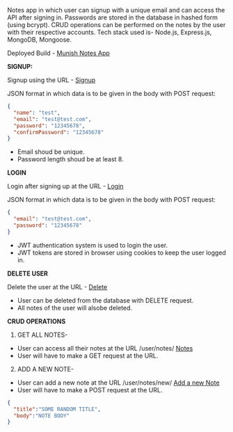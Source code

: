 Notes app in which user can signup with a unique email and can access the API after signing in. Passwords are stored in the database in hashed form (using bcrypt). CRUD operations can be performed on the notes by the user with their respective accounts. Tech stack used is- Node.js, Express.js, MongoDB, Mongoose.

Deployed Build - [Munish Notes App](https://munish-notes-app.onrender.com)


**SIGNUP:**

Signup using the URL - [Signup](https://munish-notes-app.onrender.com/auth/signup/)

JSON format in which data is to be given in the body with POST request:
```json
{
  "name": "test",
  "email": "test@test.com",
  "password": "12345678",
  "confirmPassword": "12345678"
}
```
- Email shoud be unique.
- Password length shoud be at least 8.

  
**LOGIN**

Login after signing up at the URL - [Login](https://munish-notes-app.onrender.com/auth/login)

JSON format in which data is to be given in the body with POST request:
```json
{
  "email": "test@test.com",
  "password": "12345678"
}
```
- JWT authentication system is used to login the user.
- JWT tokens are stored in browser using cookies to keep the user logged in.

**DELETE USER**

Delete the user at the URL - [Delete](https://munish-notes-app.onrender.com/user/delete)

- User can be deleted from the database with DELETE request.
- All notes of the user will alsobe deleted.


**CRUD OPERATIONS**
   1. GET ALL NOTES-
   - User can access all their notes at the URL /user/notes/ [Notes](https://munish-notes-app.onrender.com/user/notes)
   - User will have to make a GET request at the URL.

   2. ADD A NEW NOTE-
   - User can add a new note at the URL /user/notes/new/ [Add a new Note](https://munish-notes-app.onrender.com/user/notes/new)
   - User will have to make a POST request at the URL.
   ```json
   {
     "title":"SOME RANDOM TITLE",
     "body":"NOTE BODY"
   }
   ```
